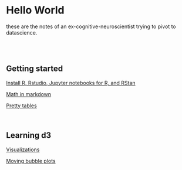 # Hello World

these are the notes of an ex-cognitive-neuroscientist trying to pivot to datascience. 

<br><br>


## Getting started
[Install R, Rstudio, Jupyter notebooks for R, and RStan](https://datarichard.github.io/2020/09/06/getting-started)  

[Math in markdown](https://datarichard.github.io/2020/09/10/math-in-markdown)

[Pretty tables](https://datarichard.github.io/2020/09/11/pretty-tables)

<br>

## Learning d3
[Visualizations](https://datarichard.github.io/visualizations)  


[Moving bubble plots](https://observablehq.com/@datarichard/moving-bubble-plot-of-hospital-transfers-using-d3-js)

<br>
